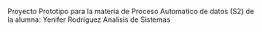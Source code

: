 Proyecto Prototipo para la materia de Proceso Automatico de datos (S2) 
de la alumna:
Yenifer Rodriguez
Analisis de Sistemas
